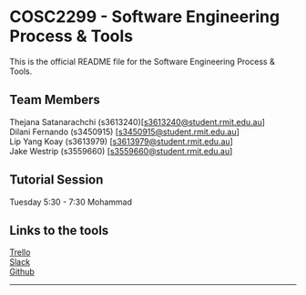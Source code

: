 # COSC2299 - Software Engineering Process & Tools

This is the official README file for the Software Engineering Process & Tools.

## Team Members
Thejana Satanarachchi (s3613240)[s3613240@student.rmit.edu.au]  
Dilani Fernando (s3450915) [s3450915@student.rmit.edu.au]  
Lip Yang Koay (s3613979) [s3613979@student.rmit.edu.au]  
Jake Westrip (s3559660) [s3559660@student.rmit.edu.au]

## Tutorial Session

Tuesday 5:30 - 7:30
Mohammad

## Links to the tools
[Trello](https://trello.com/b/dkapK4fY/se-process-tools)  
[Slack](https://seprocesstools.slack.com)  
[Github](https://github.com/thejanasatan/rmitseprocesstools)  

-----

